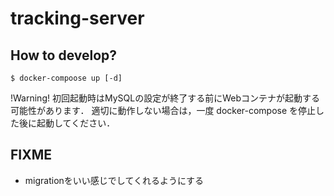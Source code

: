 # tracking-server

## How to develop?

```
$ docker-compoose up [-d]
```

!Warning! 初回起動時はMySQLの設定が終了する前にWebコンテナが起動する可能性があります．
適切に動作しない場合は，一度 docker-compose を停止した後に起動してください．

## FIXME

- migrationをいい感じでしてくれるようにする

